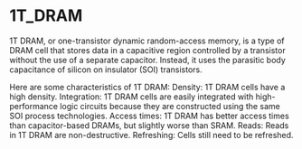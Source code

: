# 1T_DRAM
1T DRAM, or one-transistor dynamic random-access memory, is a type of DRAM cell that stores data in a capacitive region controlled by a transistor without the use of a separate capacitor. Instead, it uses the parasitic body capacitance of silicon on insulator (SOI) transistors. 

Here are some characteristics of 1T DRAM:
Density: 1T DRAM cells have a high density.
Integration: 1T DRAM cells are easily integrated with high-performance logic circuits because they are constructed using the same SOI process technologies.
Access times: 1T DRAM has better access times than capacitor-based DRAMs, but slightly worse than SRAM.
Reads: Reads in 1T DRAM are non-destructive.
Refreshing: Cells still need to be refreshed.
